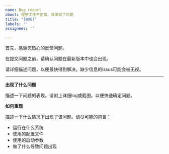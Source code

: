 ```yaml
---
name: Bug report
about: 程序工作不正常，我发现了问题
title: "[BUG]"
labels: ''
assignees: ''

---
```


首先，感谢您热心的反馈问题。

在提交问题之前，请确认问题在最新版本中也会出现。

请详细描述问题，以便最快得到解决。缺少信息的issus可能会被无视。

---

**出现了什么问题**

描述一下问题的表现。请附上详细log或截图，以便快速确定问题。

**如何重现**

描述一下什么情况下出现了该问题。请尽可能的包含：

- 运行在什么系统
- 使用的配置文件
- 使用的启动参数
- 做了什么导致问题出现
